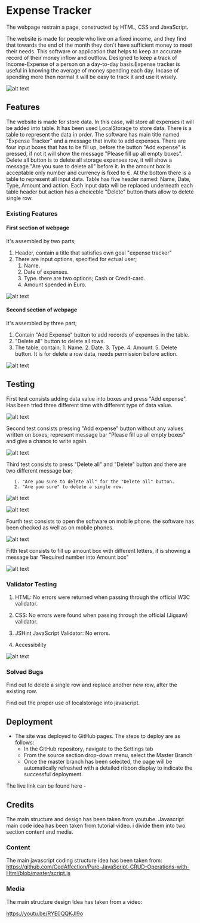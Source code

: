 # Expense Tracker

The webpage restrain a page, constructed by HTML, CSS and JavaScript.

The website is made for people who live on a fixed income, and they find that towards the end of the month they don't have sufficient money to meet their needs. This software or application that helps to keep an accurate record of their money inflow and outflow. Designed to keep a track of Income-Expense of a person on a day-to-day basis.Expense tracker is useful in knowing the average of money spending each day. Incase of spending more then normal it will be easy to track it and use it wisely.

![alt text](assets/images/overview-ext.png)

## Features

The website is made for store data. In this case, will store all expenses it will be added into table. It has been used LocalStorage to store data. There is a table to represent the data in order.
The software has main title named "Expense Tracker" and a message that invite to add expenses. There are four input boxes that has to be fill up, before the button "Add expense" is pressed, if not it will show the message "Please fill up all empty boxes". Delete all button is to delete all storage expenses row, it will show a message "Are you sure to delete all" before it. In the amount box is acceptable only number and currency is fixed to €.
At the bottom there is a table to represent all input data. Table has five header named: Name, Date, Type, Amount and action. Each input data will be replaced underneath each table header but action has a choiceble "Delete" button thats allow to delete single row.

### Existing Features

#### First section of  webpage

It's assembled by two parts;

1. Header, contain a title that satisfies own goal "expense tracker"
2. There are input options, specified for ectual user;
      1. Name.
      2. Date of expenses.
      3. Type. there are two options; Cash or Credit-card.
      4. Amount spended in Euro.

![alt text](assets/images/ext.section1.png)

#### Second section of  webpage

It's assembled by three part;

1. Contain "Add Expense" button to add records of expenses in the table.
2. "Delete all" button to delete all rows.
3. The table, contain;
       1. Name.
       2. Date.
       3. Type.
       4. Amount.
       5. Delete button. It is for delete a row data, needs permission before action.

![alt text](assets/images/ext.section2.png)

## Testing 

First test consists adding data value into boxes and press "Add expense". Has been tried three different time with different type of data value.

![alt text](assets/images/ext.test1.png)

Second test consists pressing "Add expense" button without any values written on boxes; represent message bar "Please fill up all empty boxes" and give a chance to write again.

![alt text](assets/images/ext.fillup.png)

Third test consists to press "Delete all" and "Delete" button and there are two different message bar;

       1. "Are you sure to delete all" for the "Delete all" button.
       2. "Are you sure" to delete a single row.


![alt text](assets/images/ext.deleteall.png)

![alt text](assets/images/ext.deletesingle.png)

Fourth test consists to open the software on mobile phone. the software has been checked as well as on mobile phones.

![alt text](assets/images/ext.mobiledevice.png)

Fifth test consists to fill up amount box with different letters, it is showing a message bar "Required number into Amount box"

![alt text](assets/images)

### Validator Testing

1. HTML:
   No errors were returned when passing through the official W3C validator.

2. CSS:
   No errors were found when passing through the official (Jigsaw) validator.

3. JSHint JavaScript Validator: No errors.

4. Accessibility

![alt text](assets/images/accessibility-et.png)

### Solved Bugs

Find out to delete a single row and replace another new row, after the existing row.

Find out the proper use of localstorage into javascript.

## Deployment

- The site was deployed to GitHub pages. The steps to deploy are as follows:
  - In the GitHub repository, navigate to the Settings tab
  - From the source section drop-down menu, select the Master Branch
  - Once the master branch has been selected, the page will be automatically refreshed with a detailed ribbon display to indicate  the successful deployment.

The live link can be found here -

## Credits

The main structure and design has been taken from youtube. Javascript main code idea has been taken from tutorial video. i divide them into two section content and media.

### Content

The main javascript coding structure idea has been taken from: <https://github.com/CodAffection/Pure-JavaScript-CRUD-Operations-with-Html/blob/master/script.js>



### Media

The main structure design Idea has taken from a video:

<https://youtu.be/RYE0QQKJI9o>
